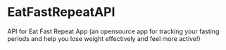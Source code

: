 # EatFastRepeatAPI
API for Eat Fast Repeat App (an opensource app for tracking your fasting periods and help you lose weight effectively and feel more active!)
